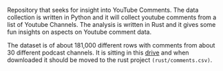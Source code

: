 Repository that seeks for insight into YouTube Comments. The data collection is written in Python and it will collect youtube comments from a list of Youtube Channels. The analysis is written in Rust and it gives some fun insights on aspects on Youtube comment data.

The dataset is of about 181,000 different rows with comments from about 30 different podcast channels. It is sitting in this [drive](https://drive.google.com/drive/folders/1cQIUzpxUpCiJb3B_OsjpsPwMK2UzXXRe?usp=drive_link) and when downloaded it should be moved to the rust project `(rust/comments.csv)`.
